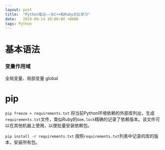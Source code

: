 ```yaml
---
layout: post
title:  "Python笔记——与C++和Ruby对比学习"
date:   2019-09-14 10:00:00 +0800
tags: Python
---
```


# 基本语法

### 变量作用域
全局变量、局部变量 global



# pip

`pip freeze > requirements.txt`
将当前Python环境依赖的外部库列出，生成`requirements.txt`文件，类似Ruby的`Gem.lock`精确的记录了依赖版本。该文件可以在其他机器上使用，以便批量安装依赖包。

`pip install -r requirements.txt`
按照`requirements.txt`列表中记录的库的版本，安装所有包。
